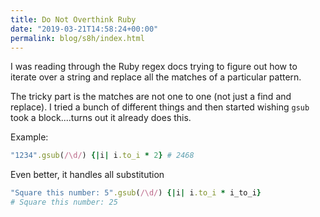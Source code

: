 ```yaml
---
title: Do Not Overthink Ruby
date: "2019-03-21T14:58:24+00:00"
permalink: blog/s8h/index.html
---
```


I was reading through the Ruby regex docs trying to figure out how to iterate over a string and replace all the matches of a particular pattern.

<!--more-->

The tricky part is the matches are not one to one (not just a find and replace). I tried a bunch of different things and then started wishing `gsub` took a block....turns out it already does this.

Example:

```ruby
"1234".gsub(/\d/) {|i| i.to_i * 2} # 2468
```

Even better, it handles all substitution

```ruby
"Square this number: 5".gsub(/\d/) {|i| i.to_i * i_to_i}
# Square this number: 25
```
